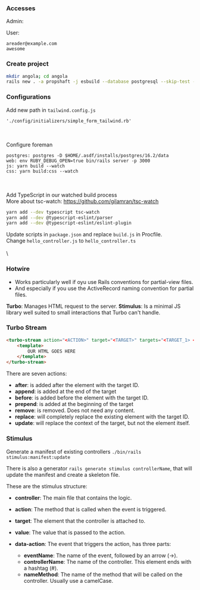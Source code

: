 ### Accesses

Admin:

User:
```
areader@example.com
awesome
```

### Create project

```bash
mkdir angola; cd angola
rails new . -a propshaft -j esbuild --database postgresql --skip-test --css tailwind
```

### Configurations

Add new path in `tailwind.config.js`
```
'./config/initializers/simple_form_tailwind.rb'
```
\
\
Configure foreman
```
postgres: postgres -D $HOME/.asdf/installs/postgres/16.2/data
web: env RUBY_DEBUG_OPEN=true bin/rails server -p 3000
js: yarn build --watch
css: yarn build:css --watch
```
\
\
Add TypeScript in our watched build process
\
More about tsc-watch: https://github.com/gilamran/tsc-watch
```bash
yarn add --dev typescript tsc-watch
yarn add --dev @typescript-eslint/parser
yarn add --dev @typescript-eslint/eslint-plugin
```
Update scripts in `package.json` and replace `build.js` in Procfile.
\
Change `hello_controller.js` to `hello_controller.ts`
\
\
\
### Hotwire
- Works particularly well if oyu use Rails conventions for partial-view files.
- And especially if you use the ActiveRecord naming convention for partial files.

**Turbo**: Manages HTML request to the server.
**Stimulus**: Is a minimal JS library well suited to small interactions that Turbo can't handle.

### Turbo Stream

```html
<turbo-stream action="<ACTION>" target="<TARGET>" targets="<TARGET_1> <TARGET_2>">
    <template>
        OUR HTML GOES HERE
    </template>
</turbo-stream>
```

There are seven actions:
- **after**: is added after the element with the target ID.
- **append**: is added at the end of the target
- **before**: is added before the element with the target ID.
- **prepend**: is added at the beginning of the target
- **remove**: is removed. Does not need any content.
- **replace**: will completely replace the existing element with the target ID.
- **update**: will replace the context of the target, but not the element itself.

### Stimulus

Generate a manifest of existing controllers
`./bin/rails stimulus:manifest:update`

There is also a generator
`rails generate stimulus controllerName`, that will update the manifest and create a skeleton file.

These are the stimulus structure:
- **controller**: The main file that contains the logic.
- **action**: The method that is called when the event is triggered.
- **target**: The element that the controller is attached to.
- **value**: The value that is passed to the action.

- **data-action**: The event that triggers the action, has three parts:
    - **eventName**: The name of the event, followed by an arrow (->).
    - **controllerName**: The name of the controller. This element ends with a hashtag (#).
    - **nameMethod**: The name of the method that will be called on the controller. Usually use a camelCase.